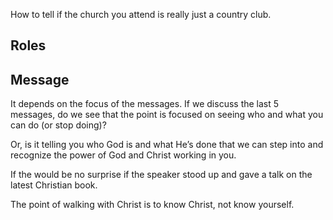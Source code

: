 How to tell if the church you attend is really just a country club.
## Roles
## Message
It depends on the focus of the messages. If we discuss the last 5 messages, do we see that the point is focused on seeing who and what you can do (or stop doing)?

Or, is it telling you who God is and what He’s done that we can step into and recognize the power of God and Christ working in you.

If the would be no surprise if the speaker stood up and gave a talk on the latest Christian book. 

The point of walking with Christ is to know Christ, not know yourself. 